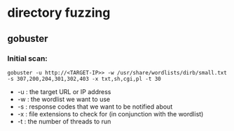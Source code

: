 # directory fuzzing

## gobuster

### Initial scan:

```
gobuster -u http://<TARGET-IP>> -w /usr/share/wordlists/dirb/small.txt -s 307,200,204,301,302,403 -x txt,sh,cgi,pl -t 30
```

- -u : the target URL or IP address
- -w : the wordlist we want to use
- -s : response codes that we want to be notified about
- -x : file extensions to check for (in conjunction with the wordlist)
- -t : the number of threads to run
